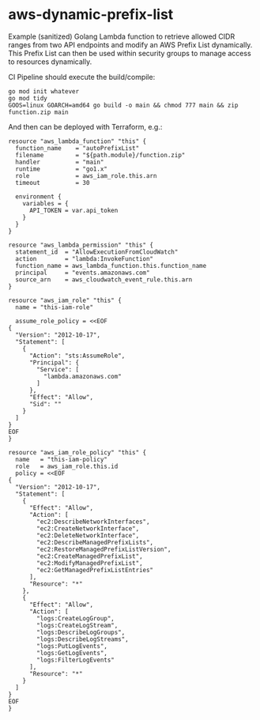 # aws-dynamic-prefix-list

Example (sanitized) Golang Lambda function to retrieve allowed CIDR ranges from two API endpoints and modify an AWS Prefix List dynamically. This Prefix List can then be used within security groups to manage access to resources dynamically.

CI Pipeline should execute the build/compile:

```
go mod init whatever
go mod tidy
GOOS=linux GOARCH=amd64 go build -o main && chmod 777 main && zip function.zip main
```

And then can be deployed with Terraform, e.g.:

```
resource "aws_lambda_function" "this" {
  function_name    = "autoPrefixList"
  filename         = "${path.module}/function.zip"
  handler          = "main"
  runtime          = "go1.x"
  role             = aws_iam_role.this.arn
  timeout          = 30

  environment {
    variables = {
      API_TOKEN = var.api_token
    }
  }
}

resource "aws_lambda_permission" "this" {
  statement_id  = "AllowExecutionFromCloudWatch"
  action        = "lambda:InvokeFunction"
  function_name = aws_lambda_function.this.function_name
  principal     = "events.amazonaws.com"
  source_arn    = aws_cloudwatch_event_rule.this.arn
}

resource "aws_iam_role" "this" {
  name = "this-iam-role"

  assume_role_policy = <<EOF
{
  "Version": "2012-10-17",
  "Statement": [
    {
      "Action": "sts:AssumeRole",
      "Principal": {
        "Service": [
          "lambda.amazonaws.com"
        ]
      },
      "Effect": "Allow",
      "Sid": ""
    }
  ]
}
EOF
}

resource "aws_iam_role_policy" "this" {
  name   = "this-iam-policy"
  role   = aws_iam_role.this.id
  policy = <<EOF
{
  "Version": "2012-10-17",	
  "Statement": [
    {
      "Effect": "Allow",
      "Action": [
        "ec2:DescribeNetworkInterfaces",
        "ec2:CreateNetworkInterface",
        "ec2:DeleteNetworkInterface",
        "ec2:DescribeManagedPrefixLists",
        "ec2:RestoreManagedPrefixListVersion",
        "ec2:CreateManagedPrefixList",
        "ec2:ModifyManagedPrefixList",
        "ec2:GetManagedPrefixListEntries"
      ],
      "Resource": "*"
    },
    {
      "Effect": "Allow",
      "Action": [
        "logs:CreateLogGroup",
        "logs:CreateLogStream",
        "logs:DescribeLogGroups",
        "logs:DescribeLogStreams",
        "logs:PutLogEvents",
        "logs:GetLogEvents",
        "logs:FilterLogEvents"
      ],
      "Resource": "*"
    }
  ]
}
EOF
}
```
